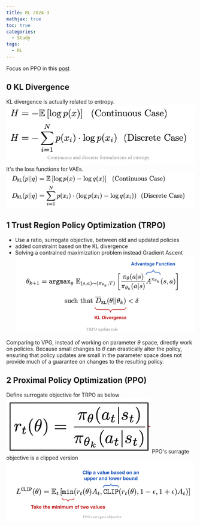```yaml
---
title: RL 2024-3
mathjax: true
toc: true
categories:
  - Study 
tags:
  - RL
---
```


Focus on PPO in this [post](https://cameronrwolfe.substack.com/p/proximal-policy-optimization-ppo) 

## 0 KL Divergence
KL divergence is actually related to entropy.
![Alt text](/assets/images/2024/24-03-29-RL24-3_files/entropy.png)
It's the loss functions for VAEs.
![Alt text](/assets/images/2024/24-03-29-RL24-3_files/kl.png)

## 1 Trust Region Policy Optimization (TRPO)
- Use a ratio, surrogate objective, between old and updated policies
- added constraint based on the KL divergence
- Solving a contrained maximization problem instead Gradient Ascent
![Alt text](/assets/images/2024/24-03-29-RL24-3_files/trpo.png)

Comparing to VPG, instead of working on parameter $\theta$ space, directly work on policies. Because small changes to $\theta$ can drastically alter the policy, ensuring that policy updates are small in the parameter space does not provide much of a guarantee on changes to the resulting policy. 

## 2 Proximal Policy Optimization (PPO)
Define surrogate objective for TRPO as below
![Alt text](/assets/images/2024/24-03-29-RL24-3_files/surrogate.png)
PPO's surragte objective is a clipped version
![Alt text](/assets/images/2024/24-03-29-RL24-3_files/ppo.png)